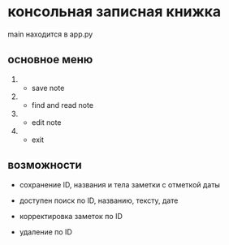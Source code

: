 # консольная записная книжка
main находится в app.py

## основное меню
1. - save note
2. - find and read note
3. - edit note
0. - exit

## возможности
* сохранение ID, названия и тела заметки с отметкой даты

* доступен поиск по ID, названию, тексту, дате

* корректировка заметок по ID

* удаление по ID

